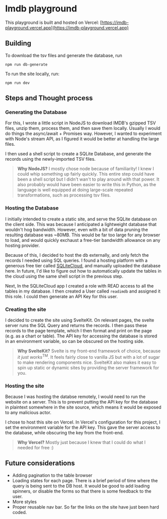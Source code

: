 # Imdb playground

This playground is built and hosted on Vercel:
[https://imdb-playground.vercel.app](https://imdb-playground.vercel.app)

## Building
To download the tsv files and generate the database, run
```
npm run db-generate
```

To run the site locally, run:
```
npm run dev
```

## Steps and Thought process

### Generating the Database
For this, I wrote a little script in NodeJS to download IMDB's gzipped TSV files, unzip them, process them, and then save them locally. Usually I would do things the async/await + Promises way.
However, I wanted to experiment with Node's stream API, as I figured it would be better at handling the large files.

I then used a shell script to create a SQLite Database, and generate the records using the newly-imported TSV files.

> **Why NodeJS?**
> I mostly chose node because of familiarity! I knew I could whip something up fairly quickly. This entire step could have been a shell script but I didn't wan't to play around with that power. It also probably would have been easier to write this in Python, as the language is well equipped at doing large-scale repeated transformations, such as processing tsv files.


### Hosting the Database
I initially intended to create a static site, and serve the SQLite database on the client side. This was because I anticipated a lightweight database that wouldn't hog bandwidth. However, even with a bit of data pruning the resulting database was ~80MB. This would be far too large for any browser to load, and would quickly exchaust a free-tier bandwidth allowance on any hosting provider.

Because of this, I decided to host the db externally, and only fetch the records I needed using SQL queries. I found a hosting platform with a generous free tier called [SQLiteCloud](https://sqlitecloud.io/), and manually uploaded the database here. In future, I'd like to figure out how to automatically update the tables in the cloud using the same shell script in the previous step.

Next, In the SQLiteCloud app I created a role with READ access to all the tables in my database. I then created a User called `readimdb` and assigned it this role. I could then generate an API Key for this user.

### Creating the site
I decided to create the site using SvelteKit.
On relevant pages, the svelte server runs the SQL Query and returns the records. I then pass these records to the page template, which I then format and print on the page (e.g. as a chart or table). The API key for accessing the database is stored in an environment variable, so can be obscured on the hosting side.

> **Why SvelteKit?**
> Svelte is my front-end framework of choice, because *it just works*<sup>TM</sup>. It feels fairly close to vanilla JS but with a lot of sugar to make rendering components nice.
>SvelteKit also makes it easy to spin up static or dynamic sites by providing the server framework for you.

### Hosting the site
Because I was hosting the databse remotely, I would need to run the website on a server. This is to prevent putting the API key for the database in plaintext somewhere in the site source, which means it would be exposed to any malicious actor.

I chose to host this site on Vercel. In Vercel's configuration for this project, I set the environment variable for the API key. This gave the server access to the database, while obscuring the key from the front-end.

> **Why Vercel?**
> Mostly just because I knew that I could do what I needed for free :)

## Future considerations
* Adding pagination to the table browser
* Loading states for each page. There is a brief period of time where the query is being sent to the DB host. It would be good to add loading spinners, or disable the forms so that there is some feedback to the user.
* More styles
* Proper reusable nav bar. So far the links on the site have just been hard coded.
